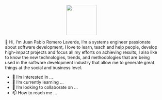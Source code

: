 <div id="header" align="center">
  <img src="https://c.tenor.com/NOYF3f82b_gAAAAC/programmer.gif" width="100"/>
</div>

👋 Hi, I’m Juan Pablo Romero Laverde, I’m a systems engineer passionate about software development, I love to learn, teach and help people, develop high-impact projects and focus all my efforts on achieving results, I also like to know the new technologies, trends, and methodologies that are being used in the software development industry that allow me to generate great things at the social and business level.

- 👀 I’m interested in ...
- 🌱 I’m currently learning ...
- 💞️ I’m looking to collaborate on ...
- 📫 How to reach me ...

<!---
jpromer/jpromer is a ✨ special ✨ repository because its `README.md` (this file) appears on your GitHub profile.
You can click the Preview link to take a look at your changes.
--->
